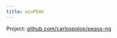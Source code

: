 ```yaml
---
title: winPEAS
---
```


Project: [github.com/carlospolop/peass-ng](https://github.com/carlospolop/PEASS-ng/tree/master/winPEAS)
